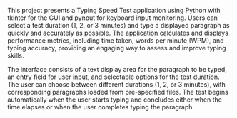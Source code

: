 This project presents a Typing Speed Test application using Python with tkinter for the GUI and pynput for keyboard input monitoring. Users can select a test duration (1, 2, or 3 minutes) and type a displayed paragraph as quickly and accurately as possible. The application calculates and displays performance metrics, including time taken, words per minute (WPM), and typing accuracy, providing an engaging way to assess and improve typing skills.

The interface consists of a text display area for the paragraph to be typed, an    entry field for user input, and selectable options for the test duration. The user can choose between different durations (1, 2, or 3 minutes), with corresponding paragraphs loaded from pre-specified files. The test begins automatically when the user starts typing and concludes either when the time elapses or when the user completes typing the paragraph.
